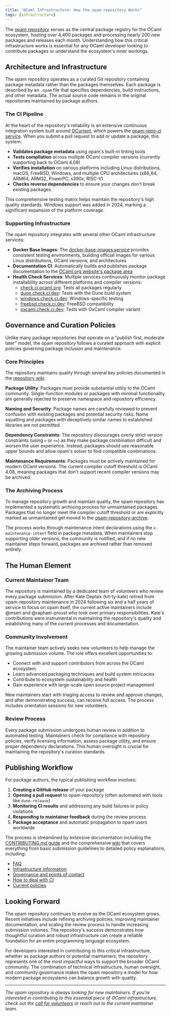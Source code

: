 ```yaml
---
title: "OCaml Infrastructure: How the opam-repository Works"
tags: [infrastructure]
---
```


The [opam repository](https://github.com/ocaml/opam-repository) serves as the central package registry for the OCaml ecosystem, hosting over 4,400 packages and processing nearly 200 new packages and releases each month. Understanding how this critical infrastructure works is essential for any OCaml developer looking to contribute packages or understand the ecosystem's inner workings.

## Architecture and Infrastructure

The opam repository operates as a curated Git repository containing package metadata rather than the packages themselves. Each package is described by an `.opam` file that specifies dependencies, build instructions, and other metadata. The actual source code remains in the original repositories maintained by package authors.

### The CI Pipeline

At the heart of the repository's reliability is an extensive continuous integration system built around [OCurrent](https://ocurrent.org), which powers the [opam-repo-ci service](https://opam.ci.ocaml.org). When you submit a pull request to add or update a package, this system:

- **Validates package metadata** using opam's built-in linting tools
- **Tests compilation** across multiple OCaml compiler versions (currently supporting back to OCaml 4.08)
- **Verifies installation** on various platforms including Linux distributions, macOS, FreeBSD, Windows, and multiple CPU architectures (x86_64, ARM64, ARM32, PowerPC, s390x, RISC-V)
- **Checks reverse dependencies** to ensure your changes don't break existing packages

This comprehensive testing matrix helps maintain the repository's high quality standards. Windows support was added in 2024, marking a significant expansion of the platform coverage.

### Supporting Infrastructure

The opam repository integrates with several other OCaml infrastructure services:

- **Docker Base Images**: The [docker-base-images service](https://images.ci.ocaml.org) provides consistent testing environments, building official images for various Linux distributions, OCaml versions, and architectures
- **Documentation CI**: Automatically builds and publishes package documentation to the [OCaml.org website's package area](https://ocaml.org/packages)
- **Health Check Services**: Multiple services continuously monitor package installability across different platforms and compiler versions:
  - [check.ci.ocaml.org](https://check.ci.ocaml.org): Tests all packages regularly
  - [dune.check.ci.dev](https://dune.check.ci.dev): Tests with the Dune build system
  - [windows.check.ci.dev](https://windows.check.ci.dev): Windows-specific testing
  - [freebsd.check.ci.dev](https://freebsd.check.ci.dev): FreeBSD compatibility
  - [oxcaml.check.ci.dev](https://oxcaml.check.ci.dev): Tests with OxCaml compiler variant

## Governance and Curation Policies

Unlike many package repositories that operate on a "publish first, moderate later" model, the opam repository follows a curated approach with explicit policies governing package inclusion and maintenance.

### Core Principles

The repository maintains quality through several key policies documented in the [repository wiki](https://github.com/ocaml/opam-repository/wiki):

**Package Utility**: Packages must provide substantial utility to the OCaml community. Single-function modules or packages with minimal functionality are generally rejected to preserve namespace and repository efficiency.

**Naming and Security**: Package names are carefully reviewed to prevent confusion with existing packages and potential security risks. Name squatting and packages with deceptively similar names to established libraries are not permitted.

**Dependency Constraints**: The repository discourages overly strict version constraints (using `=` or `<=`) as they make package combination difficult and worsen the user experience. Instead, packages should use reasonable upper bounds and allow opam's solver to find compatible combinations.

**Maintenance Requirements**: Packages must be actively maintained for modern OCaml versions. The current compiler cutoff threshold is OCaml 4.08, meaning packages that don't support recent compiler versions may be archived.

### The Archiving Process

To manage repository growth and maintain quality, the opam repository has implemented a systematic archiving process for unmaintained packages. Packages that no longer meet the compiler cutoff threshold or are explicitly marked as unmaintained get moved to the [opam-repository-archive](https://github.com/ocaml/opam-repository-archive).

The process works through maintenance intent declarations using the `x-maintenance-intent` field in package metadata. When maintainers stop supporting older versions, the community is notified, and if no new maintainer steps forward, packages are archived rather than removed entirely.

## The Human Element

### Current Maintainer Team

The repository is maintained by a dedicated team of volunteers who review every package submission. After Kate Deplaix (kit-ty-kate) retired from opam-repository maintenance in 2024 following six and a half years of service to focus on opam itself, the current active maintainers include @mseri and @raphael-proust who took over primary responsibilities. Kate's contributions were instrumental in maintaining the repository's quality and establishing many of the current processes and documentation.

### Community Involvement

The maintainer team actively seeks new volunteers to help manage the growing submission volume. The role offers excellent opportunities to:

- Connect with and support contributors from across the OCaml ecosystem
- Learn advanced packaging techniques and build system intricacies  
- Contribute to ecosystem sustainability and health
- Gain experience with large-scale open source project management

New maintainers start with triaging access to review and approve changes, and after demonstrating success, can receive full access. The process includes orientation sessions for new volunteers.

### Review Process

Every package submission undergoes human review in addition to automated testing. Maintainers check for compliance with repository policies, verify licensing information, assess package utility, and ensure proper dependency declarations. This human oversight is crucial for maintaining the repository's curation standards.

## Publishing Workflow

For package authors, the typical publishing workflow involves:

1. **Creating a GitHub release** of your package
2. **Opening a pull request** to opam-repository (often automated with tools like `dune-release`)
3. **Monitoring CI results** and addressing any build failures or policy violations
4. **Responding to maintainer feedback** during the review process
5. **Package acceptance** and automatic propagation to opam users worldwide

The process is streamlined by extensive documentation including the [CONTRIBUTING.md guide](https://github.com/ocaml/opam-repository/blob/master/CONTRIBUTING.md) and the comprehensive [wiki](https://github.com/ocaml/opam-repository/wiki) that covers everything from basic submission guidelines to detailed policy explanations, including:

- [FAQ](https://github.com/ocaml/opam-repository/wiki/FAQ)
- [Infrastructure information](https://github.com/ocaml/opam-repository/wiki/Infrastructure-info)
- [Governance and points of contact](https://github.com/ocaml/opam-repository/wiki/Governance)
- [How to deal with CI](https://github.com/ocaml/opam-repository/wiki/How-to-deal-with-CI)
- [Current policies](https://github.com/ocaml/opam-repository/wiki/Policies)

## Looking Forward

The opam repository continues to evolve as the OCaml ecosystem grows. Recent initiatives include refining archiving policies, improving maintainer documentation, and scaling the review process to handle increasing submission volumes. The repository's success demonstrates how thoughtful curation and robust infrastructure can create a reliable foundation for an entire programming language ecosystem.

For developers interested in contributing to this critical infrastructure, whether as package authors or potential maintainers, the repository represents one of the most impactful ways to support the broader OCaml community. The combination of technical infrastructure, human oversight, and community governance makes the opam repository a model for how modern package ecosystems can balance growth with quality.

---

*The opam repository is always looking for new maintainers. If you're interested in contributing to this essential piece of OCaml infrastructure, check out the [call for volunteers](https://github.com/ocaml/opam-repository/issues/27740) or reach out to the current maintainer team.*